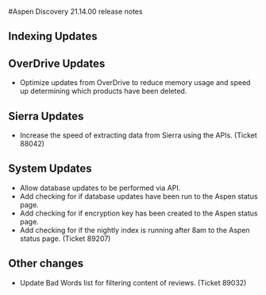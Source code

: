 #Aspen Discovery 21.14.00 release notes
## Indexing Updates

## OverDrive Updates
- Optimize updates from OverDrive to reduce memory usage and speed up determining which products have been deleted.  

## Sierra Updates
- Increase the speed of extracting data from Sierra using the APIs. (Ticket 88042)

## System Updates
- Allow database updates to be performed via API. 
- Add checking for if database updates have been run to the Aspen status page.
- Add checking for if encryption key has been created to the Aspen status page.  
- Add checking for if the nightly index is running after 8am to the Aspen status page. (Ticket 89207)

## Other changes
- Update Bad Words list for filtering content of reviews.  (Ticket 89032)
